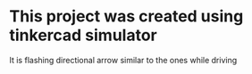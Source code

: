 # This project was created using tinkercad simulator

It is flashing directional arrow similar to the ones while driving